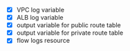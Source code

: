 - [x] VPC log variable
- [x] ALB log variable
- [x] output variable for public route table
- [x] output variable for private route table
- [x] flow logs resource